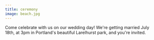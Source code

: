 ```yaml
---
title: ceremony
image: beach.jpg
---
```


Come celebrate with us on our wedding day! We're getting married July 18th, at
3pm in Portland's beautiful Larelhurst park, and you're invited.
